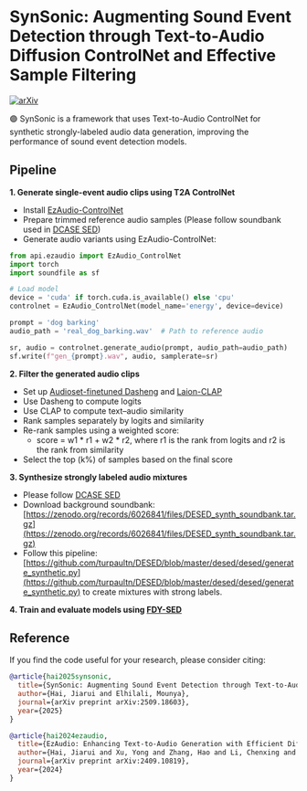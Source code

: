 # SynSonic: Augmenting Sound Event Detection through Text-to-Audio Diffusion ControlNet and Effective Sample Filtering

[![arXiv](https://img.shields.io/badge/arXiv-2409.10819-brightgreen.svg?style=flat-square)](https://arxiv.org/abs/2509.18603)

🟣 SynSonic is a framework that uses Text-to-Audio ControlNet for synthetic strongly-labeled audio data generation, improving the performance of sound event detection models.

## Pipeline

**1. Generate single-event audio clips using T2A ControlNet**  
- Install [EzAudio-ControlNet](https://github.com/haidog-yaqub/EzAudio)  
- Prepare trimmed reference audio samples (Please follow soundbank used in [DCASE SED](https://project.inria.fr/desed/download/synthetic-data/))
- Generate audio variants using EzAudio-ControlNet:  

```python
from api.ezaudio import EzAudio_ControlNet
import torch
import soundfile as sf

# Load model
device = 'cuda' if torch.cuda.is_available() else 'cpu'
controlnet = EzAudio_ControlNet(model_name='energy', device=device)

prompt = 'dog barking'
audio_path = 'real_dog_barking.wav'  # Path to reference audio

sr, audio = controlnet.generate_audio(prompt, audio_path=audio_path)
sf.write(f"gen_{prompt}.wav", audio, samplerate=sr)
```

**2. Filter the generated audio clips**  
- Set up [Audioset-finetuned Dasheng](https://github.com/XiaoMi/dasheng?tab=readme-ov-file#is-there-an-audioset-finetuned-dasheng) and [Laion-CLAP](https://huggingface.co/laion/clap-htsat-fused)  
- Use Dasheng to compute logits  
- Use CLAP to compute text–audio similarity
- Rank samples separately by logits and similarity  
- Re-rank samples using a weighted score:
  - score = w1 * r1 + w2 * r2, where r1 is the rank from logits and r2 is the rank from similarity
- Select the top \(k\%\) of samples based on the final score  


**3. Synthesize strongly labeled audio mixtures**  
- Please follow [DCASE SED](https://project.inria.fr/desed/download/synthetic-data/)
- Download background soundbank: [https://zenodo.org/records/6026841/files/DESED_synth_soundbank.tar.gz](https://zenodo.org/records/6026841/files/DESED_synth_soundbank.tar.gz)
- Follow this pipeline: [https://github.com/turpaultn/DESED/blob/master/desed/desed/generate_synthetic.py](https://github.com/turpaultn/DESED/blob/master/desed/desed/generate_synthetic.py) to create mixtures with strong labels.

**4. Train and evaluate models using [FDY-SED](https://github.com/frednam93/FDY-SED)**

## Reference

If you find the code useful for your research, please consider citing:

```bibtex
@article{hai2025synsonic,
  title={SynSonic: Augmenting Sound Event Detection through Text-to-Audio Diffusion ControlNet and Effective Sample Filtering},
  author={Hai, Jiarui and Elhilali, Mounya},
  journal={arXiv preprint arXiv:2509.18603},
  year={2025}
}
```

```bibtex
@article{hai2024ezaudio,
  title={EzAudio: Enhancing Text-to-Audio Generation with Efficient Diffusion Transformer},
  author={Hai, Jiarui and Xu, Yong and Zhang, Hao and Li, Chenxing and Wang, Helin and Elhilali, Mounya and Yu, Dong},
  journal={arXiv preprint arXiv:2409.10819},
  year={2024}
}
```
